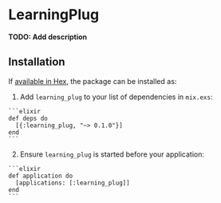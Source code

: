 # LearningPlug

**TODO: Add description**

## Installation

If [available in Hex](https://hex.pm/docs/publish), the package can be installed as:

  1. Add `learning_plug` to your list of dependencies in `mix.exs`:

    ```elixir
    def deps do
      [{:learning_plug, "~> 0.1.0"}]
    end
    ```

  2. Ensure `learning_plug` is started before your application:

    ```elixir
    def application do
      [applications: [:learning_plug]]
    end
    ```


